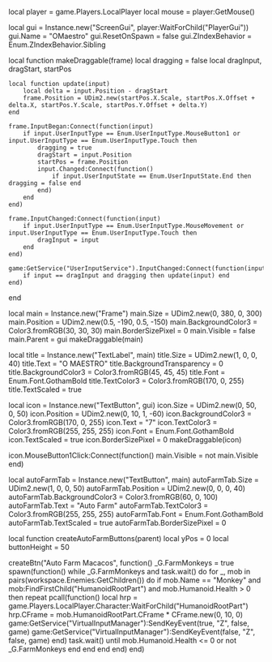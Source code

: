local player = game.Players.LocalPlayer
local mouse = player:GetMouse()

local gui = Instance.new("ScreenGui", player:WaitForChild("PlayerGui"))
gui.Name = "OMaestro"
gui.ResetOnSpawn = false
gui.ZIndexBehavior = Enum.ZIndexBehavior.Sibling

local function makeDraggable(frame)
	local dragging = false
	local dragInput, dragStart, startPos

	local function update(input)
		local delta = input.Position - dragStart
		frame.Position = UDim2.new(startPos.X.Scale, startPos.X.Offset + delta.X, startPos.Y.Scale, startPos.Y.Offset + delta.Y)
	end

	frame.InputBegan:Connect(function(input)
		if input.UserInputType == Enum.UserInputType.MouseButton1 or input.UserInputType == Enum.UserInputType.Touch then
			dragging = true
			dragStart = input.Position
			startPos = frame.Position
			input.Changed:Connect(function()
				if input.UserInputState == Enum.UserInputState.End then dragging = false end
			end)
		end
	end)

	frame.InputChanged:Connect(function(input)
		if input.UserInputType == Enum.UserInputType.MouseMovement or input.UserInputType == Enum.UserInputType.Touch then
			dragInput = input
		end
	end)

	game:GetService("UserInputService").InputChanged:Connect(function(input)
		if input == dragInput and dragging then update(input) end
	end)
end

local main = Instance.new("Frame")
main.Size = UDim2.new(0, 380, 0, 300)
main.Position = UDim2.new(0.5, -190, 0.5, -150)
main.BackgroundColor3 = Color3.fromRGB(30, 30, 30)
main.BorderSizePixel = 0
main.Visible = false
main.Parent = gui
makeDraggable(main)

local title = Instance.new("TextLabel", main)
title.Size = UDim2.new(1, 0, 0, 40)
title.Text = "O MAESTRO"
title.BackgroundTransparency = 0
title.BackgroundColor3 = Color3.fromRGB(45, 45, 45)
title.Font = Enum.Font.GothamBold
title.TextColor3 = Color3.fromRGB(170, 0, 255)
title.TextScaled = true

local icon = Instance.new("TextButton", gui)
icon.Size = UDim2.new(0, 50, 0, 50)
icon.Position = UDim2.new(0, 10, 1, -60)
icon.BackgroundColor3 = Color3.fromRGB(170, 0, 255)
icon.Text = "7"
icon.TextColor3 = Color3.fromRGB(255, 255, 255)
icon.Font = Enum.Font.GothamBold
icon.TextScaled = true
icon.BorderSizePixel = 0
makeDraggable(icon)

icon.MouseButton1Click:Connect(function()
	main.Visible = not main.Visible
end)

local autoFarmTab = Instance.new("TextButton", main)
autoFarmTab.Size = UDim2.new(1, 0, 0, 50)
autoFarmTab.Position = UDim2.new(0, 0, 0, 40)
autoFarmTab.BackgroundColor3 = Color3.fromRGB(60, 0, 100)
autoFarmTab.Text = "Auto Farm"
autoFarmTab.TextColor3 = Color3.fromRGB(255, 255, 255)
autoFarmTab.Font = Enum.Font.GothamBold
autoFarmTab.TextScaled = true
autoFarmTab.BorderSizePixel = 0

local function createAutoFarmButtons(parent)
    local yPos = 0
    local buttonHeight = 50

createBtn("Auto Farm Macacos", function()
        _G.FarmMonkeys = true
        spawn(function()
            while _G.FarmMonkeys and task.wait() do
                for _, mob in pairs(workspace.Enemies:GetChildren()) do
                    if mob.Name == "Monkey" and mob:FindFirstChild("HumanoidRootPart") and mob.Humanoid.Health > 0 then
                        repeat
                            pcall(function()
                                local hrp = game.Players.LocalPlayer.Character:WaitForChild("HumanoidRootPart")
                                hrp.CFrame = mob.HumanoidRootPart.CFrame * CFrame.new(0, 10, 0)
                                game:GetService("VirtualInputManager"):SendKeyEvent(true, "Z", false, game)
                                game:GetService("VirtualInputManager"):SendKeyEvent(false, "Z", false, game)
                            end)
                            task.wait()
                        until mob.Humanoid.Health <= 0 or not _G.FarmMonkeys
                    end
                end
            end
        end)
    end)
